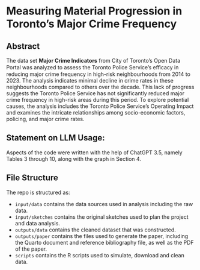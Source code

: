 # Measuring Material Progression in Toronto’s Major Crime Frequency

## Abstract
The data set **Major Crime Indicators** from City of Toronto’s Open Data Portal was analyzed to assess the Toronto Police Service’s eﬀicacy in reducing major crime frequency in high-risk neighbourhoods from 2014 to 2023. The analysis indicates minimal decline in crime rates in these neighbourhoods compared to others over the decade. This lack of progress suggests the Toronto Police Service has not significantly reduced major crime frequency in high-risk areas during this period. To explore potential causes, the analysis includes the Toronto Police Service’s Operating Impact and examines the intricate relationships among socio-economic factors, policing, and major crime rates.

## Statement on LLM Usage:
Aspects of the code were written with the help of ChatGPT 3.5, namely Tables 3 through 10, along with the graph in Section 4. 

## File Structure

The repo is structured as:

-   `input/data` contains the data sources used in analysis including the raw data.
-   `input/sketches` contains the original sketches used to plan the project and data analysis.
-   `outputs/data` contains the cleaned dataset that was constructed.
-   `outputs/paper` contains the files used to generate the paper, including the Quarto document and reference bibliography file, as well as the PDF of the paper. 
-   `scripts` contains the R scripts used to simulate, download and clean data.
